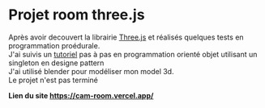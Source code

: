 # Projet room three.js

Après avoir decouvert la librairie [Three.js](https://threejs.org/) et réalisés quelques tests en programmation proédurale.  
J'ai suivis un [tutoriel](https://www.youtube.com/watch?v=rxTb9ys834w) pas à pas en programmation orienté objet utilisant un singleton en designe pattern  
J'ai utilisé blender pour modéliser mon model 3d.  
Le projet n'est pas terminé

__Lien du site <https://cam-room.vercel.app/>__
